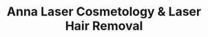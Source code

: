 ---
title: "Anna Laser Cosmetology & Laser Hair Removal"
url: /brooklyn/anna-laser-cosmetology-and-laser-hair-removal/
shop: beauty
---